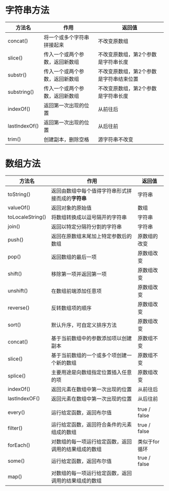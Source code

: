 # 字符串方法
方法名|作用|返回值
---|---|---
concat()|将一个或多个字符串拼接起来|不改变原数组
slice()|传入一个或两个参数，返回新数组|不改变原数组，第2个参数是字符串长度
substr()|传入一个或两个参数，返回新数组|不改变原数组，第2个参数是字符串结束位置
substring()|传入一个或两个参数，返回新数组|不改变原数组，第2个参数是字符串长度
indexOf()|返回第一次出现的位置|从前往后
lastIndexOf()|返回第一次出现的位置|从后往前
trim()|创建副本，删除空格|源字符串不改变

# 数组方法

方法名|作用|返回值
---|---|---
toString()|返回由数组中每个值得字符串形式拼接而成的**字符串**|字符串
valueOf()|返回对象的原始值|数组
toLocaleString()|将数组转换成以逗号隔开的字符串|字符串
join()|返回以特定分隔符分割的字符串|字符串
push()|返回在原数组末尾加上特定参数后的数组|原数组的改变
pop()|返回数组的最后一项|原数组改变
shift()|移除第一项并返回第一项|原数组改变
unshift()|在数组前端添加任意项|原数组改变
reverse()|反转数组项的顺序|原数组改变
sort()|默认升序，可自定义排序方法|原数组改变
concat()|基于当前数组中的参数添加项以创建副本|原数组不变
slice()|基于当前数组的一个或多个项创建一个新的数组|原数组不变
splice()|主要用途是向数组指定位置插入任意的项|原数组改变
indexOf()|返回元素在数组中第一次出现的位置|从前往后
lastIndexOF()|返回元素在数组中第一次出现的位置|从后往前
|||
every()|运行给定函数，返回布尔值|true / false
filter()|运行给定函数，返回符合条件的元素组成的数组|true / false
forEach()|对数组的每一项运行给定函数，返回调用的结果组成的数组|类似于for循环
some()|运行给定函数，返回布尔值|true / false
map()|对数组的每一项运行给定函数，返回调用的结果组成的数组|
